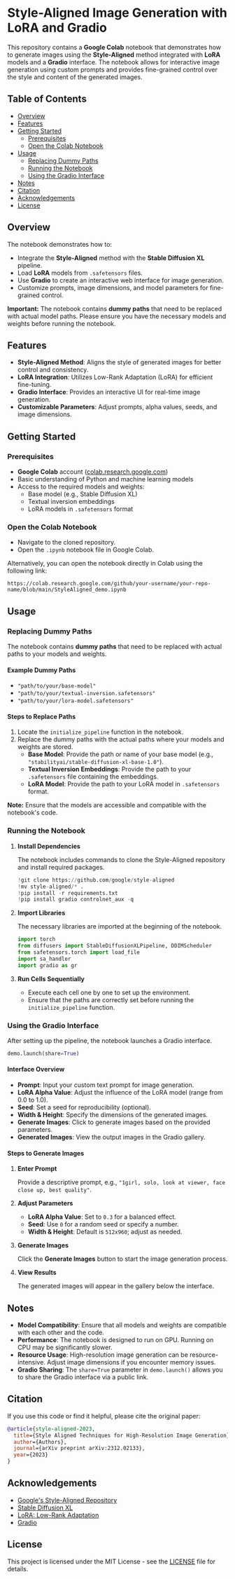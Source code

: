# Style-Aligned Image Generation with LoRA and Gradio

This repository contains a **Google Colab** notebook that demonstrates how to generate images using the **Style-Aligned** method integrated with **LoRA** models and a **Gradio** interface. The notebook allows for interactive image generation using custom prompts and provides fine-grained control over the style and content of the generated images.

## Table of Contents

- [Overview](#overview)
- [Features](#features)
- [Getting Started](#getting-started)
  - [Prerequisites](#prerequisites)
  - [Open the Colab Notebook](#open-the-colab-notebook)
- [Usage](#usage)
  - [Replacing Dummy Paths](#replacing-dummy-paths)
  - [Running the Notebook](#running-the-notebook)
  - [Using the Gradio Interface](#using-the-gradio-interface)
- [Notes](#notes)
- [Citation](#citation)
- [Acknowledgements](#acknowledgements)
- [License](#license)

## Overview

The notebook demonstrates how to:

- Integrate the **Style-Aligned** method with the **Stable Diffusion XL** pipeline.
- Load **LoRA** models from `.safetensors` files.
- Use **Gradio** to create an interactive web interface for image generation.
- Customize prompts, image dimensions, and model parameters for fine-grained control.

**Important:** The notebook contains **dummy paths** that need to be replaced with actual model paths. Please ensure you have the necessary models and weights before running the notebook.

## Features

- **Style-Aligned Method**: Aligns the style of generated images for better control and consistency.
- **LoRA Integration**: Utilizes Low-Rank Adaptation (LoRA) for efficient fine-tuning.
- **Gradio Interface**: Provides an interactive UI for real-time image generation.
- **Customizable Parameters**: Adjust prompts, alpha values, seeds, and image dimensions.

## Getting Started

### Prerequisites

- **Google Colab** account ([colab.research.google.com](https://colab.research.google.com/))
- Basic understanding of Python and machine learning models
- Access to the required models and weights:
  - Base model (e.g., Stable Diffusion XL)
  - Textual inversion embeddings
  - LoRA models in `.safetensors` format



### Open the Colab Notebook

- Navigate to the cloned repository.
- Open the `.ipynb` notebook file in Google Colab.

Alternatively, you can open the notebook directly in Colab using the following link:

```
https://colab.research.google.com/github/your-username/your-repo-name/blob/main/StyleAligned_demo.ipynb
```

## Usage

### Replacing Dummy Paths

The notebook contains **dummy paths** that need to be replaced with actual paths to your models and weights.

#### Example Dummy Paths

- `"path/to/your/base-model"`
- `"path/to/your/textual-inversion.safetensors"`
- `"path/to/your/lora-model.safetensors"`

#### Steps to Replace Paths

1. Locate the `initialize_pipeline` function in the notebook.
2. Replace the dummy paths with the actual paths where your models and weights are stored.
   - **Base Model**: Provide the path or name of your base model (e.g., `"stabilityai/stable-diffusion-xl-base-1.0"`).
   - **Textual Inversion Embeddings**: Provide the path to your `.safetensors` file containing the embeddings.
   - **LoRA Model**: Provide the path to your LoRA model in `.safetensors` format.

**Note:** Ensure that the models are accessible and compatible with the notebook's code.

### Running the Notebook

1. **Install Dependencies**

   The notebook includes commands to clone the Style-Aligned repository and install required packages.

   ```python
   !git clone https://github.com/google/style-aligned
   !mv style-aligned/* .
   !pip install -r requirements.txt
   !pip install gradio controlnet_aux -q
   ```

2. **Import Libraries**

   The necessary libraries are imported at the beginning of the notebook.

   ```python
   import torch
   from diffusers import StableDiffusionXLPipeline, DDIMScheduler
   from safetensors.torch import load_file
   import sa_handler
   import gradio as gr
   ```

3. **Run Cells Sequentially**

   - Execute each cell one by one to set up the environment.
   - Ensure that the paths are correctly set before running the `initialize_pipeline` function.

### Using the Gradio Interface

After setting up the pipeline, the notebook launches a Gradio interface.

```python
demo.launch(share=True)
```

#### Interface Overview

- **Prompt**: Input your custom text prompt for image generation.
- **LoRA Alpha Value**: Adjust the influence of the LoRA model (range from 0.0 to 1.0).
- **Seed**: Set a seed for reproducibility (optional).
- **Width & Height**: Specify the dimensions of the generated images.
- **Generate Images**: Click to generate images based on the provided parameters.
- **Generated Images**: View the output images in the Gradio gallery.

#### Steps to Generate Images

1. **Enter Prompt**

   Provide a descriptive prompt, e.g., `"1girl, solo, look at viewer, face close up, best quality"`.

2. **Adjust Parameters**

   - **LoRA Alpha Value**: Set to `0.3` for a balanced effect.
   - **Seed**: Use `0` for a random seed or specify a number.
   - **Width & Height**: Default is `512x960`; adjust as needed.

3. **Generate Images**

   Click the **Generate Images** button to start the image generation process.

4. **View Results**

   The generated images will appear in the gallery below the interface.

## Notes

- **Model Compatibility**: Ensure that all models and weights are compatible with each other and the code.
- **Performance**: The notebook is designed to run on GPU. Running on CPU may be significantly slower.
- **Resource Usage**: High-resolution image generation can be resource-intensive. Adjust image dimensions if you encounter memory issues.
- **Gradio Sharing**: The `share=True` parameter in `demo.launch()` allows you to share the Gradio interface via a public link.

## Citation

If you use this code or find it helpful, please cite the original paper:

```bibtex
@article{style-aligned-2023,
  title={Style Aligned Techniques for High-Resolution Image Generation},
  author={Authors},
  journal={arXiv preprint arXiv:2312.02133},
  year={2023}
}
```

## Acknowledgements

- [Google's Style-Aligned Repository](https://github.com/google/style-aligned/)
- [Stable Diffusion XL](https://github.com/Stability-AI/stablediffusion)
- [LoRA: Low-Rank Adaptation](https://arxiv.org/abs/2106.09685)
- [Gradio](https://gradio.app/)

## License

This project is licensed under the MIT License - see the [LICENSE](LICENSE) file for details.
